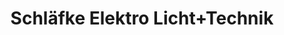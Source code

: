 ---
title: "Schläfke Elektro Licht+Technik"
url: /villingen-schwenningen/schlaefke-elektro-licht-technik/
shop: Elektronik
---
